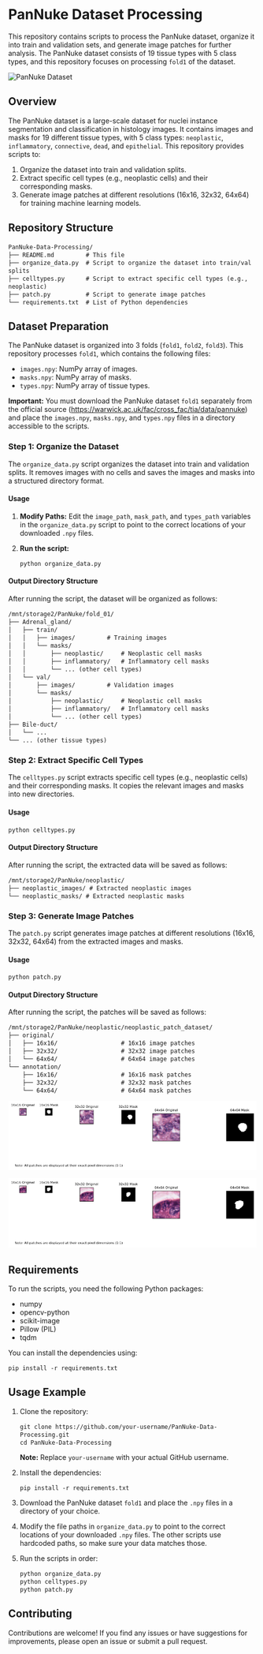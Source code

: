 # PanNuke Dataset Processing

This repository contains scripts to process the PanNuke dataset, organize it into train and validation sets, and generate image patches for further analysis. The PanNuke dataset consists of 19 tissue types with 5 class types, and this repository focuses on processing `fold1` of the dataset.

![PanNuke Dataset](images/pannuke1.png)

## Overview

The PanNuke dataset is a large-scale dataset for nuclei instance segmentation and classification in histology images. It contains images and masks for 19 different tissue types, with 5 class types: `neoplastic`, `inflammatory`, `connective`, `dead`, and `epithelial`. This repository provides scripts to:

1. Organize the dataset into train and validation splits.
2. Extract specific cell types (e.g., neoplastic cells) and their corresponding masks.
3. Generate image patches at different resolutions (16x16, 32x32, 64x64) for training machine learning models.

## Repository Structure

```plaintext
PanNuke-Data-Processing/
├── README.md         # This file
├── organize_data.py  # Script to organize the dataset into train/val splits
├── celltypes.py      # Script to extract specific cell types (e.g., neoplastic)
├── patch.py          # Script to generate image patches
└── requirements.txt  # List of Python dependencies
```

## Dataset Preparation

The PanNuke dataset is organized into 3 folds (`fold1`, `fold2`, `fold3`). This repository processes `fold1`, which contains the following files:

*   `images.npy`: NumPy array of images.
*   `masks.npy`: NumPy array of masks.
*   `types.npy`: NumPy array of tissue types.

**Important:** You must download the PanNuke dataset `fold1` separately from the official source (https://warwick.ac.uk/fac/cross_fac/tia/data/pannuke)  and place the `images.npy`, `masks.npy`, and `types.npy` files in a directory accessible to the scripts.

### Step 1: Organize the Dataset

The `organize_data.py` script organizes the dataset into train and validation splits. It removes images with no cells and saves the images and masks into a structured directory format.

#### Usage

1.  **Modify Paths:**  Edit the `image_path`, `mask_path`, and `types_path` variables in the `organize_data.py` script to point to the correct locations of your downloaded `.npy` files.
2.  **Run the script:**

    ```
    python organize_data.py
    ```

#### Output Directory Structure

After running the script, the dataset will be organized as follows:

```plaintext
/mnt/storage2/PanNuke/fold_01/
├── Adrenal_gland/
│   ├── train/
│   │   ├── images/         # Training images
│   │   └── masks/
│   │       ├── neoplastic/     # Neoplastic cell masks
│   │       ├── inflammatory/   # Inflammatory cell masks
│   │       └── ... (other cell types)
│   └── val/
│       ├── images/         # Validation images
│       └── masks/
│           ├── neoplastic/     # Neoplastic cell masks
│           ├── inflammatory/   # Inflammatory cell masks
│           └── ... (other cell types)
├── Bile-duct/
│   └── ... 
└── ... (other tissue types)
```

### Step 2: Extract Specific Cell Types

The `celltypes.py` script extracts specific cell types (e.g., neoplastic cells) and their corresponding masks. It copies the relevant images and masks into new directories.

#### Usage
 ```
python celltypes.py
 ```

#### Output Directory Structure

After running the script, the extracted data will be saved as follows:

```plaintext
/mnt/storage2/PanNuke/neoplastic/
├── neoplastic_images/ # Extracted neoplastic images
└── neoplastic_masks/ # Extracted neoplastic masks
```

### Step 3: Generate Image Patches

The `patch.py` script generates image patches at different resolutions (16x16, 32x32, 64x64) from the extracted images and masks.

#### Usage
 ```
python patch.py
 ```

#### Output Directory Structure

After running the script, the patches will be saved as follows:

```plaintext
/mnt/storage2/PanNuke/neoplastic/neoplastic_patch_dataset/
├── original/
│   ├── 16x16/                  # 16x16 image patches
│   ├── 32x32/                  # 32x32 image patches
│   └── 64x64/                  # 64x64 image patches
└── annotation/
    ├── 16x16/                  # 16x16 mask patches
    ├── 32x32/                  # 32x32 mask patches
    └── 64x64/                  # 64x64 mask patches
```
![PanNuke Dataset](images/exact_size_viz_Bile-duct_train_image_1582_instance_170_0.png)

![PanNuke Dataset](images/exact_size_viz_Pancreatic_train_image_1266_instance_211_0.png)

## Requirements

To run the scripts, you need the following Python packages:

*   numpy
*   opencv-python
*   scikit-image
*   Pillow (PIL)
*   tqdm

You can install the dependencies using:
 ```
pip install -r requirements.txt
 ```

## Usage Example

1.  Clone the repository:

    ```
    git clone https://github.com/your-username/PanNuke-Data-Processing.git
    cd PanNuke-Data-Processing
    ```

    **Note:** Replace `your-username` with your actual GitHub username.

2.  Install the dependencies:

    ```
    pip install -r requirements.txt
    ```

3.  Download the PanNuke dataset `fold1` and place the `.npy` files in a directory of your choice.

4.  Modify the file paths in `organize_data.py` to point to the correct locations of your downloaded `.npy` files.  The other scripts use hardcoded paths, so make sure your data matches those.

5.  Run the scripts in order:

    ```
    python organize_data.py
    python celltypes.py
    python patch.py
    ```

## Contributing

Contributions are welcome! If you find any issues or have suggestions for improvements, please open an issue or submit a pull request.




